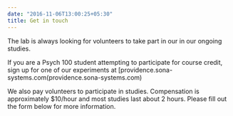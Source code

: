 ```yaml
---
date: "2016-11-06T13:00:25+05:30"
title: Get in touch
---
```


The lab is always looking for volunteers to take part in our in our ongoing studies. 

If you are a Psych 100 student attempting to participate for course credit, sign up for one of our experiments at [providence.sona-systems.com(providence.sona-systems.com)

We also pay volunteers to participate in studies. Compensation is approximately $10/hour and most studies last about 2 hours. Please fill out the form below for more information.
